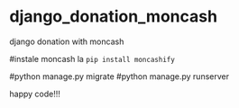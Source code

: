 # django_donation_moncash
django donation with moncash

#instale moncash la
`pip install moncashify`

#python manage.py migrate
#python manage.py runserver

happy code!!!
